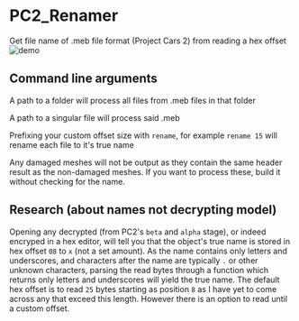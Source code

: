 # PC2_Renamer
Get file name of .meb file format (Project Cars 2) from reading a hex offset 
![demo](https://github.com/peaches6/pc2_names/blob/master/media/demo.PNG?raw=true)

## Command line arguments
A path to a folder will process all files from .meb files in that folder

A path to a singular file will process said .meb

Prefixing your custom offset size with `rename`, for example `rename 15` will rename each file to it's true name

Any damaged meshes will not be output as they contain the same header result as the non-damaged meshes. If you want to process these, build it without checking for the name.

## Research (about names not decrypting model)
Opening any decrypted (from PC2's `beta` and `alpha` stage), or indeed encryped in a hex editor, will tell you that the object's true name is stored in hex offset `08` to `x` (not a set amount). As the name contains only letters and underscores, and characters after the name are typically `.` or other unknown characters, parsing the read bytes through a function which returns only letters and underscores will yield the true name. The default hex offset is to read `25` bytes starting as position `8` as I have yet to come across any that exceed this length. However there is an option to read until a custom offset.

